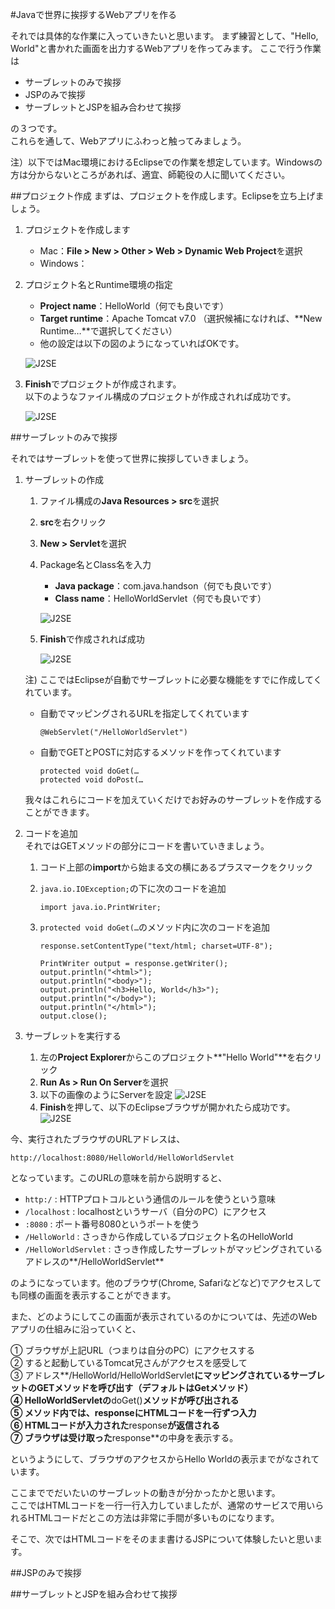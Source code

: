 #Javaで世界に挨拶するWebアプリを作る

それでは具体的な作業に入っていきたいと思います。
まず練習として、"Hello, World"と書かれた画面を出力するWebアプリを作ってみます。
ここで行う作業は

+ サーブレットのみで挨拶
+ JSPのみで挨拶
+ サーブレットとJSPを組み合わせて挨拶

の３つです。  
これらを通して、Webアプリにふわっと触ってみましょう。

注）以下ではMac環境におけるEclipseでの作業を想定しています。Windowsの方は分からないところがあれば、適宜、師範役の人に聞いてください。

##プロジェクト作成
まずは、プロジェクトを作成します。Eclipseを立ち上げましょう。

1. プロジェクトを作成します
	+ Mac：**File > New > Other > Web > Dynamic Web Project**を選択
	+ Windows：
	
2. プロジェクト名とRuntime環境の指定
	+ **Project name**：HelloWorld（何でも良いです）
	+ **Target runtime**：Apache Tomcat v7.0  （選択候補になければ、**New Runtime…**で選択してください）
	+ 他の設定は以下の図のようになっていればOKです。  
	
	![J2SE](images/ProjectName.png)
	
3. **Finish**でプロジェクトが作成されます。  
   以下のようなファイル構成のプロジェクトが作成されれば成功です。

	![J2SE](images/Files.png)


##サーブレットのみで挨拶

それではサーブレットを使って世界に挨拶していきましょう。

1. サーブレットの作成
	1. ファイル構成の**Java Resources > src**を選択
	2. **src**を右クリック
	3. **New > Servlet**を選択
	4. Package名とClass名を入力
		+ **Java package**：com.java.handson（何でも良いです）
		+ **Class name**：HelloWorldServlet（何でも良いです）
		
		![J2SE](images/CreateServlet.png)
		
	5. **Finish**で作成されれば成功
	
		![J2SE](images/CreatedServlet.png)
	
	注) ここではEclipseが自動でサーブレットに必要な機能をすでに作成してくれています。

	+ 自動でマッピングされるURLを指定してくれています
		
		```
		@WebServlet("/HelloWorldServlet")
		```
		
	+ 自動でGETとPOSTに対応するメソッドを作ってくれています
		
		```
		protected void doGet(…
		protected void doPost(…
		```
		
	我々はこれらにコードを加えていくだけでお好みのサーブレットを作成することができます。
	
2. コードを追加  
   それではGETメソッドの部分にコードを書いていきましょう。
	1. コード上部の**import**から始まる文の横にあるプラスマークをクリック
	2. ```java.io.IOException;```の下に次のコードを追加
	
		```
		import java.io.PrintWriter;
		```
	3. ```protected void doGet(…```のメソッド内に次のコードを追加
		
		```
		response.setContentType("text/html; charset=UTF-8");
		
		PrintWriter output = response.getWriter();
		output.println("<html>");
		output.println("<body>");
		output.println("<h3>Hello, World</h3>");
		output.println("</body>");
		output.println("</html>");
		output.close();
		```
	
3. サーブレットを実行する
	1. 左の**Project Explorer**からこのプロジェクト**"Hello World"**を右クリック
	2. **Run As > Run On Server**を選択
	3. 以下の画像のようにServerを設定
		![J2SE](images/run1.png)
	4. **Finish**を押して、以下のEclipseブラウザが開かれたら成功です。
		![J2SE](images/run1success.png)
	
今、実行されたブラウザのURLアドレスは、
  
```
http://localhost:8080/HelloWorld/HelloWorldServlet
```

となっています。このURLの意味を前から説明すると、

+ ```http:/``` : HTTPプロトコルという通信のルールを使うという意味
+ ```/localhost``` : localhostというサーバ（自分のPC）にアクセス
+ ```:8080``` : ポート番号8080というポートを使う
+ ```/HelloWorld``` : さっきから作成しているプロジェクト名のHelloWorld
+ ```/HelloWorldServlet``` : さっき作成したサーブレットがマッピングされているアドレスの**/HelloWorldServlet**

のようになっています。他のブラウザ(Chrome, Safariなどなど)でアクセスしても同様の画面を表示することができます。  

また、どのようにしてこの画面が表示されているのかについては、先述のWebアプリの仕組みに沿っていくと、  

① ブラウザが上記URL（つまりは自分のPC）にアクセスする  
② すると起動しているTomcat兄さんがアクセスを感受して  
③ アドレス**/HelloWorld/HelloWorldServlet**にマッピングされているサーブレットのGETメソッドを呼び出す（デフォルトはGetメソッド）  
④ HelloWorldServletの**doGet()**メソッドが呼び出される  
⑤ メソッド内では、**response**にHTMLコードを一行ずつ入力  
⑥ HTMLコードが入力された**response**が返信される  
⑦ ブラウザは受け取った**response**の中身を表示する。  

というようにして、ブラウザのアクセスからHello Worldの表示までがなされています。

ここまででだいたいのサーブレットの動きが分かったかと思います。  
ここではHTMLコードを一行一行入力していましたが、通常のサービスで用いられるHTMLコードだとこの方法は非常に手間が多いものになります。

そこで、次ではHTMLコードをそのまま書けるJSPについて体験したいと思います。


##JSPのみで挨拶



##サーブレットとJSPを組み合わせて挨拶


